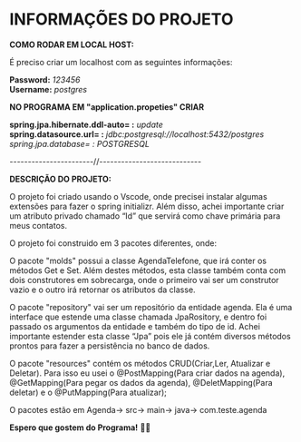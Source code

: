 # INFORMAÇÕES DO PROJETO

**COMO RODAR EM LOCAL HOST:** 

É preciso criar um localhost com as seguintes informações:

**Password:** _123456_   
**Username:** _postgres_  

**NO PROGRAMA EM "application.propeties" CRIAR**

**spring.jpa.hibernate.ddl-auto= :** _update_  
**spring.datasource.url= :** _jdbc:postgresql://localhost:5432/postgres_ 
**spring.jpa.database*= :* _POSTGRESQL_  

-----------------------//----------------------------


**DESCRIÇÃO DO PROJETO:**  

O projeto foi criado usando o Vscode, onde precisei instalar algumas extensões para fazer o spring initializr.  Além disso, achei importante criar um atributo privado chamado “Id” que servirá como chave primária para meus contatos.

O projeto foi construido em 3 pacotes diferentes, onde:  

O pacote "molds" possui a classe AgendaTelefone, que irá conter os métodos Get e Set. Além destes métodos, esta classe também conta com dois construtores em sobrecarga, onde o primeiro vai ser um construtor vazio e o outro irá retornar os atributos da classe.

O pacote "repository" vai ser um repositório da entidade agenda. Ela é uma interface que estende uma classe chamada JpaRository, e dentro foi passado os argumentos da entidade e também do tipo de id. Achei importante estender esta classe “Jpa” pois ele já contém diversos métodos prontos para fazer a persistência no banco de dados.  

O pacote "resources" contém os métodos CRUD(Criar,Ler, Atualizar e Deletar). Para isso eu usei o @PostMapping(Para criar dados na agenda), @GetMapping(Para pegar os dados da agenda), @DeletMapping(Para deletar) e o @PutMapping(Para atualizar);

O pacotes estão em Agenda-> src-> main-> java-> com.teste.agenda


**Espero que gostem do Programa!** :technologist:
